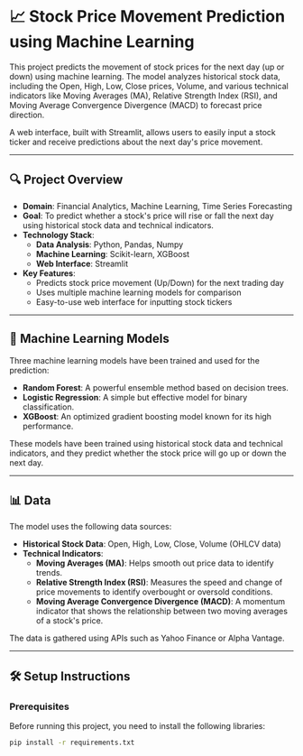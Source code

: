 # 📈 Stock Price Movement Prediction using Machine Learning

This project predicts the movement of stock prices for the next day (up or down) using machine learning. The model analyzes historical stock data, including the Open, High, Low, Close prices, Volume, and various technical indicators like Moving Averages (MA), Relative Strength Index (RSI), and Moving Average Convergence Divergence (MACD) to forecast price direction.

A web interface, built with Streamlit, allows users to easily input a stock ticker and receive predictions about the next day's price movement.

---

## 🔍 Project Overview

- **Domain**: Financial Analytics, Machine Learning, Time Series Forecasting
- **Goal**: To predict whether a stock's price will rise or fall the next day using historical stock data and technical indicators.
- **Technology Stack**:
  - **Data Analysis**: Python, Pandas, Numpy
  - **Machine Learning**: Scikit-learn, XGBoost
  - **Web Interface**: Streamlit
- **Key Features**:
  - Predicts stock price movement (Up/Down) for the next trading day
  - Uses multiple machine learning models for comparison
  - Easy-to-use web interface for inputting stock tickers

---

## 🧠 Machine Learning Models

Three machine learning models have been trained and used for the prediction:

- **Random Forest**: A powerful ensemble method based on decision trees.
- **Logistic Regression**: A simple but effective model for binary classification.
- **XGBoost**: An optimized gradient boosting model known for its high performance.

These models have been trained using historical stock data and technical indicators, and they predict whether the stock price will go up or down the next day.

---

## 📊 Data

The model uses the following data sources:

- **Historical Stock Data**: Open, High, Low, Close, Volume (OHLCV data)
- **Technical Indicators**:
  - **Moving Averages (MA)**: Helps smooth out price data to identify trends.
  - **Relative Strength Index (RSI)**: Measures the speed and change of price movements to identify overbought or oversold conditions.
  - **Moving Average Convergence Divergence (MACD)**: A momentum indicator that shows the relationship between two moving averages of a stock's price.

The data is gathered using APIs such as Yahoo Finance or Alpha Vantage.

---

## 🛠️ Setup Instructions

### Prerequisites

Before running this project, you need to install the following libraries:

```bash
pip install -r requirements.txt